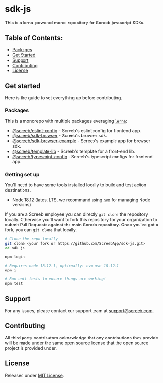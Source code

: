 # sdk-js

This is a lerna-powered mono-repository for Screeb javascript SDKs.

## Table of Contents:

- [Packages](#packages)
- [Get Started](#get-started)
- [Support](#support)
- [Contributing](#contributing)
- [License](#license)

## Get started

Here is the guide to set everything up before contributing.

### Packages

This is a monorepo with multiple packages leveraging [`lerna`](https://github.com/lerna/lerna):

- [@screeb/eslint-config](packages/screeb-eslint-config/README.md) - Screeb's eslint config for frontend app.
- [@screeb/sdk-browser](packages/screeb-sdk-browser/README.md) - Screeb's browser sdk.
- [@screeb/sdk-browser-example](packages/screeb-sdk-browser-example/README.md) - Screeb's example app for browser sdk.
- [@screeb/template-lib](packages/screeb-template-lib/README.md) - Screeb's template for a front-end lib.
- [@screeb/typescript-config](packages/screeb-typescript-config/README.md) - Screeb's typescript configs for frontend app.

### Getting set up

You'll need to have some tools installed locally to build and test action destinations.

- Node 18.12 (latest LTS, we recommand using [`nvm`](https://github.com/nvm-sh/nvm) for managing Node versions)

If you are a Screeb employee you can directly `git clone` the repository locally. Otherwise you'll want to fork this repository for your organization to submit Pull Requests against the main Screeb repository. Once you've got a fork, you can `git clone` that locally.

```sh
# Clone the repo locally
git clone <your fork or https://github.com/ScreebApp/sdk-js.git>
cd sdk-js

npm login

# Requires node 18.12.1, optionally: nvm use 18.12.1
npm i

# Run unit tests to ensure things are working!
npm test
```

## Support
For any issues, please contact our support team at support@screeb.com.

## Contributing
All third party contributors acknowledge that any contributions they provide will be made under the same open source license that the open source project is provided under.

## License

Released under [MIT License](LICENSE).